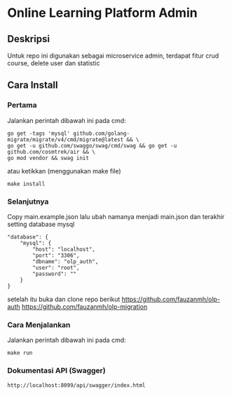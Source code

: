 # Online Learning Platform Admin
## Deskripsi
Untuk repo ini digunakan sebagai microservice admin, terdapat fitur crud course, delete user dan statistic

## Cara Install
### Pertama 
Jalankan perintah dibawah ini pada cmd:

	go get -tags 'mysql' github.com/golang-migrate/migrate/v4/cmd/migrate@latest && \
	go get -u github.com/swaggo/swag/cmd/swag && go get -u github.com/cosmtrek/air && \
	go mod vendor && swag init                                                                                                      
atau ketikkan (menggunakan make file)

    make install

### Selanjutnya
Copy main.example.json lalu ubah namanya menjadi
main.json dan terakhir setting database mysql

    "database": {
        "mysql": {
            "host": "localhost",
            "port": "3306",
            "dbname": "olp_auth",
            "user": "root",
            "password": ""
        }
    }

setelah itu buka dan clone repo berikut
https://github.com/fauzanmh/olp-auth
https://github.com/fauzanmh/olp-migration



### Cara Menjalankan
Jalankan perintah dibawah ini pada cmd:
    
    make run


### Dokumentasi API (Swagger)

    http://localhost:8099/api/swagger/index.html
